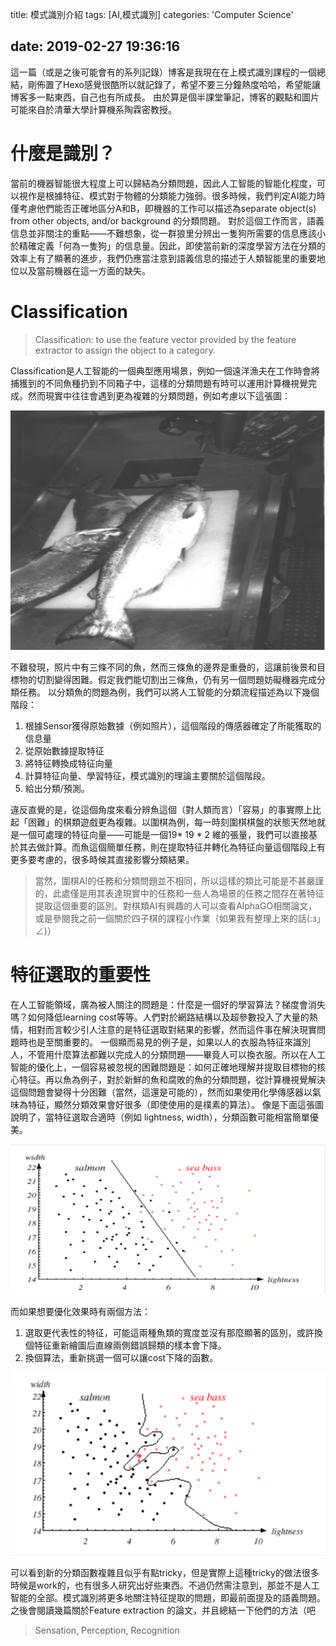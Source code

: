 title: 模式識別介紹
tags:  [AI,模式識別]
categories: 'Computer Science'

date: 2019-02-27 19:36:16
---
這一篇（或是之後可能會有的系列記錄）博客是我現在在上模式識別課程的一個總結，剛佈置了Hexo感覺很酷所以就記錄了，希望不要三分鐘熱度哈哈，希望能讓博客多一點東西，自己也有所成長。
由於算是個半課堂筆記，博客的觀點和圖片可能來自於清華大學計算機系陶霖密教授。
# 什麼是識別？

當前的機器智能很大程度上可以歸結為分類問題，因此人工智能的智能化程度，可以視作是根據特征、模式對于物體的分類能力強弱。很多時候，我們判定AI能力時僅考慮他們能否正確地區分A和B，即機器的工作可以描述為separate object(s) from other objects, and/or background 的分類問題。
對於這個工作而言，語義信息並非關注的重點——不難想象，從一群狼里分辨出一隻狗所需要的信息應該小於精確定義「何為一隻狗」的信息量。因此，即使當前新的深度學習方法在分類的效率上有了顯著的進步，我們仍應當注意到語義信息的描述于人類智能里的重要地位以及當前機器在這一方面的缺失。

# Classification

> Classification: to use the feature vector provided by the feature extractor to assign the object to a category.  

Classification是人工智能的一個典型應用場景，例如一個遠洋漁夫在工作時會將捕獲到的不同魚種扔到不同箱子中，這樣的分類問題有時可以運用計算機視覺完成。然而現實中往往會遇到更為複雜的分類問題，例如考慮以下這張圖：

![](PR-Introduction/fish.png)

不難發現，照片中有三條不同的魚，然而三條魚的邊界是重疊的，這讓前後景和目標物的切割變得困難。假定我們能切割出三條魚，仍有另一個問題妨礙機器完成分類任務。
以分類魚的問題為例，我們可以將人工智能的分類流程描述為以下幾個階段：

1. 根據Sensor獲得原始數據（例如照片），這個階段的傳感器確定了所能獲取的信息量
2. 從原始數據提取特征
3. 將特征轉換成特征向量
4. 計算特征向量、學習特征，模式識別的理論主要關於這個階段。
5. 給出分類/預測。

違反直覺的是，從這個角度來看分辨魚這個（對人類而言）「容易」的事實際上比起「困難」的棋類遊戲更為複雜。以圍棋為例，每一時刻圍棋棋盤的狀態天然地就是一個可處理的特征向量——可能是一個19* 19 * 2 維的張量，我們可以直接基於其去做計算。而魚這個簡單任務，則在提取特征并轉化為特征向量這個階段上有更多要考慮的，很多時候其直接影響分類結果。

> 當然，圍棋AI的任務和分類問題並不相同，所以這樣的類比可能是不甚嚴謹的，此處僅是用其表達現實中的任務和一些人為場景的任務之間存在著特征提取這個重要的區別。對棋類AI有興趣的人可以查看AlphaGO相關論文，或是參閱我之前一個關於四子棋的課程小作業（如果我有整理上來的話(:з」∠)）  

# 特征選取的重要性

在人工智能領域，廣為被人關注的問題是：什麼是一個好的學習算法？梯度會消失嗎？如何降低learning cost等等。人們對於網路結構以及超參數投入了大量的熱情，相對而言較少引人注意的是特征選取對結果的影響，然而這件事在解決現實問題時也是至關重要的。
一個顯而易見的例子是，如果以人的衣服為特征來識別人，不管用什麼算法都難以完成人的分類問題——畢竟人可以換衣服。所以在人工智能的優化上，一個容易被忽視的困難問題是：如何正確地理解并提取目標物的核心特征。再以魚為例子，對於新鮮的魚和腐敗的魚的分類問題，從計算機視覺解決這個問題會變得十分困難（當然，這還是可能的），然而如果使用化學傳感器以氣味為特征，顯然分類效果會好很多（即使使用的是樸素的算法）。
像是下面這張圖說明了，當特征選取合適時（例如 lightness, width），分類函數可能相當簡單優美。

![Simple function](PR-Introduction/fish_1.png)

而如果想要優化效果時有兩個方法：

1. 選取更代表性的特征，可能這兩種魚類的寬度並沒有那麼顯著的區別，或許換個特征重新繪圖后直線兩側錯誤歸類的樣本會下降。
2. 換個算法，重新挑選一個可以讓cost下降的函數。

![Tricky function](PR-Introduction/fish_2.png)

可以看到新的分類函數複雜且似乎有點tricky，但是實際上這種tricky的做法很多時候是work的，也有很多人研究出好些東西。不過仍然需注意到，那並不是人工智能的全部。模式識別將更多地關注特征提取的問題，即最前面提及的語義問題。
之後會閱讀幾篇關於Feature extraction 的論文，并且總結一下他們的方法（吧

>  Sensation, Perception, Recognition 
